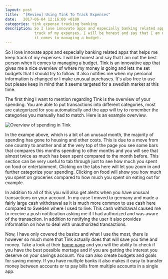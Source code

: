 ```yaml
---
layout: post
title:  "[Review] Using Tink To Track Expenses"
date:   2017-06-04 12:16:00 +0100
categories: tink expense tracking banking
description: So I love innovate apps and especially banking related apps that helps me keep
             track of my expenses. I will be honest and say that I am not the best person when
             it comes to managing a budget.
---
```


So I love innovate apps and especially banking related apps that helps me keep
track of my expenses. I will be honest and say that I am not the best person when
it comes to managing a budget. [Tink](https://www.tinkapp.com/en/) is an innovative app that gives me a nice 
overview of where my money is going and lets me set budgets that I should try to
follow. It also notifies me when my personal information is changed or I make unusual
purchases. It's also free to use but please keep in mind that it seems targeted for 
a swedish market at this time.

The first thing I want to mention regarding Tink is the overview of your spending.
You are able to put transactions into different categories, most are categorized for
you automatically and the app will try to remember the categories you manually had to match.
Here is an example overview.

![Overview of spending in Tink](/assets/images/posts/2017-06-04-review-tink-expense-tracking-app/tink-overview.jpeg)

In the exampe above, which is a bit of an unusual month, the majority of spending has gone 
to housing and other costs. This is due to a move from one country to another and at the 
very top of the page you see some bars that compares this months spending to other months 
and you will see that almost twice as much has been spent compared to the month before. This 
section can be very useful to tab through just to see how much you spent on food or entertainment. 
Clicking on the tabs here will let you zoom in and further categorize your spending. Clicking on
food will show you how much you spent on groceries compared to how much you spent on eating out
for example.

In addition to all of this you will also get alerts when you have unusual transactions on your 
account. In my case I moved to germany and made a fairly large cash withdrawal as it is much more 
common to use cash here compared to Sweden where I used to live. This cash withdrawal caused me 
to receive a push notification asking me if I had authorized and was aware of the transaction. In 
addition to notifying the user it also provides information on how to deal with unauthorized transactions.

Now, I have only covered the basics and what I use the most, there is however so much more that
Tink actually does that will save you time and money. Take a look at their [home page](https://www.tinkapp.com/en/)
and you will the ability to check if you have the best possible mortage and if you are getting the 
interest you deserve on your savings account. You can also create budgets and goals for saving 
money. If you have multiple banks it also makes it easy to transfer money between accounts or to 
pay bills from multiple accounts in a single app.

